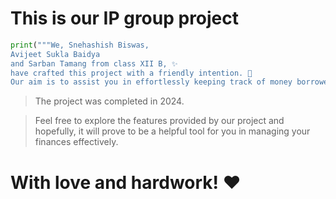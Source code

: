# This is our IP group project

```python
print("""We, Snehashish Biswas,
Avijeet Sukla Baidya
and Sarban Tamang from class XII B, ✨
have crafted this project with a friendly intention. 🤗
Our aim is to assist you in effortlessly keeping track of money borrowers. ⭐""")
```

> The project was completed in 2024.

> Feel free to explore the features provided by our project and hopefully,
> it will prove to be a helpful tool for you in managing your finances effectively.


# With love and hardwork! ❤️
